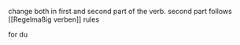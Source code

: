 change both in first and second part of the verb.
second part follows [[Regelmaßig verben]] rules

for du